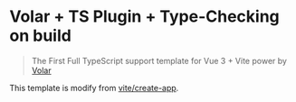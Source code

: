 # Volar + TS Plugin + Type-Checking on build

> The First Full TypeScript support template for Vue 3 + Vite power by [Volar](https://github.com/johnsoncodehk/volar)

This template is modify from [vite/create-app](https://github.com/vitejs/vite/tree/main/packages/create-app/template-vue-ts).
